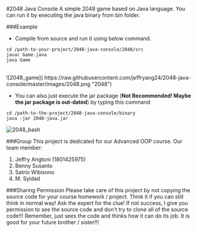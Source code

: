 #2048 Java Console
A simple 2048 game based on Java language. You can run it by executing the java binary from bin folder.

###Example 
* Compile from source and run it using below command. <br />
```
cd /path-to-your-project/2048-java-console/2048/src
javac Game.java
java Game
``` 
<br />
![2048_game]( https://raw.githubusercontent.com/jeffryang24/2048-java-console/master/images/2048.png "2048")

* You can also just execute the jar package (__Not Recommended! Maybe the jar package is out-dated__) by typing this command <br />
```
cd /path-to-the-project/2048-java-console/binary
java -jar 2048-java.jar
```
![2048_bash]( https://github.com/jeffryang24/2048-java-console/raw/master/images/2048-2.png "2048-bash") 

###Group
This project is dedicated for our Advanced OOP course. Our team member: <br />
 1. Jeffry Angtoni (1801425975)
 2. Benny Susanto
 3. Satrio Wibisono
 4. M. Syidad

###Sharing Permission
Please take care of this project by not copying the source code for your course homework / project. Think it if you can still think in normal way! Ask the expert for the clue! If not success, I give you permission to see the source code and don't try to clone all of the source code!!! Remember, just sees the code and thinks how it can do its job. It is good for your future brother / sister!!!
